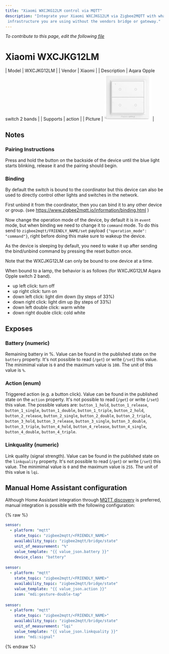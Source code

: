 ```yaml
---
title: "Xiaomi WXCJKG12LM control via MQTT"
description: "Integrate your Xiaomi WXCJKG12LM via Zigbee2MQTT with whatever smart home
 infrastructure you are using without the vendors bridge or gateway."
---
```


*To contribute to this page, edit the following
[file](https://github.com/Koenkk/zigbee2mqtt.io/blob/master/docs/devices/WXCJKG12LM.md)*

# Xiaomi WXCJKG12LM

| Model | WXCJKG12LM  |
| Vendor  | Xiaomi  |
| Description | Aqara Opple switch 2 bands |
| Supports | action |
| Picture | ![Xiaomi WXCJKG12LM](../images/devices/WXCJKG12LM.jpg) |

## Notes


### Pairing Instructions
Press and hold the button on the backside of the device until the blue light starts blinking, release it and the pairing should begin.

### Binding
By default the switch is bound to the coordinator but this device can also be used to directly control other lights and switches in the network.

First unbind it from the coordinator, then you can bind it to any other device or group. (see https://www.zigbee2mqtt.io/information/binding.html )

Now change the operation mode of the device, by default it is in `event` mode, but when binding we need to change it to `command` mode.
To do this send to `zigbee2mqtt/FRIENDLY_NAME/set` payload `{"operation_mode": "command"}`, right before doing this make sure to wakeup the device.

As the device is sleeping by default, you need to wake it up after sending the bind/unbind command by pressing the reset button once.


Note that the WXCJKG12LM can only be bound to one device at a time.

When bound to a lamp, the behavior is as follows (for WXCJKG12LM Aqara Opple switch 2 band).
- up left click: turn off
- up right click: turn on
- down left click: light dim down (by steps of 33%)
- down right click: light dim up (by steps of 33%)
- down left double click: warm white
- down right double click: cold white




## Exposes
### Battery (numeric)
Remaining battery in %.
Value can be found in the published state on the `battery` property.
It's not possible to read (`/get`) or write (`/set`) this value.
The minimimal value is `0` and the maximum value is `100`.
The unit of this value is `%`.

### Action (enum)
Triggered action (e.g. a button click).
Value can be found in the published state on the `action` property.
It's not possible to read (`/get`) or write (`/set`) this value.
The possible values are: `button_1_hold`, `button_1_release`, `button_1_single`, `button_1_double`, `button_1_triple`, `button_2_hold`, `button_2_release`, `button_2_single`, `button_2_double`, `button_2_triple`, `button_3_hold`, `button_3_release`, `button_3_single`, `button_3_double`, `button_3_triple`, `button_4_hold`, `button_4_release`, `button_4_single`, `button_4_double`, `button_4_triple`.

### Linkquality (numeric)
Link quality (signal strength).
Value can be found in the published state on the `linkquality` property.
It's not possible to read (`/get`) or write (`/set`) this value.
The minimimal value is `0` and the maximum value is `255`.
The unit of this value is `lqi`.

## Manual Home Assistant configuration
Although Home Assistant integration through [MQTT discovery](../integration/home_assistant) is preferred,
manual integration is possible with the following configuration:


{% raw %}
```yaml
sensor:
  - platform: "mqtt"
    state_topic: "zigbee2mqtt/<FRIENDLY_NAME>"
    availability_topic: "zigbee2mqtt/bridge/state"
    unit_of_measurement: "%"
    value_template: "{{ value_json.battery }}"
    device_class: "battery"

sensor:
  - platform: "mqtt"
    state_topic: "zigbee2mqtt/<FRIENDLY_NAME>"
    availability_topic: "zigbee2mqtt/bridge/state"
    value_template: "{{ value_json.action }}"
    icon: "mdi:gesture-double-tap"

sensor:
  - platform: "mqtt"
    state_topic: "zigbee2mqtt/<FRIENDLY_NAME>"
    availability_topic: "zigbee2mqtt/bridge/state"
    unit_of_measurement: "lqi"
    value_template: "{{ value_json.linkquality }}"
    icon: "mdi:signal"
```
{% endraw %}


